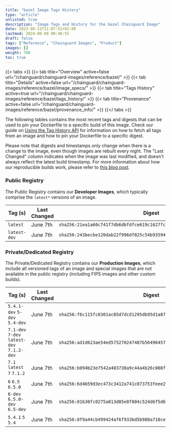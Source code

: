 ```yaml
---
title: "bazel Image Tags History"
type: "article"
unlisted: true
description: "Image Tags and History for the bazel Chainguard Image"
date: 2023-06-22T11:07:52+02:00
lastmod: 2024-06-08 00:48:55
draft: false
tags: ["Reference", "Chainguard Images", "Product"]
images: []
weight: 700
toc: true
---
```


{{< tabs >}}
{{< tab title="Overview" active=false url="/chainguard/chainguard-images/reference/bazel/" >}}
{{< tab title="Details" active=false url="/chainguard/chainguard-images/reference/bazel/image_specs/" >}}
{{< tab title="Tags History" active=true url="/chainguard/chainguard-images/reference/bazel/tags_history/" >}}
{{< tab title="Provenance" active=false url="/chainguard/chainguard-images/reference/bazel/provenance_info/" >}}
{{</ tabs >}}

The following tables contains the most recent tags and digests that can be used to pin your Dockerfile to a specific build of this image. Check our guide on [Using the Tag History API](/chainguard/chainguard-images/using-the-tag-history-api/) for information on how to fetch all tags from an image and how to pin your Dockerfile to a specific digest.

Please note that digests and timestamps only change when there is a change to the image, even though images are rebuilt every night. The "Last Changed" column indicates when the image was last modified, and doesn't always reflect the latest build timestamp. For more information about how our reproducible builds work, please refer to [this blog post](https://www.chainguard.dev/unchained/reproducing-chainguards-reproducible-image-builds).

### Public Registry
The Public Registry contains our **Developer Images**, which typically comprise the `latest*` versions of an image.

| Tag (s)       | Last Changed | Digest                                                                    |
|---------------|--------------|---------------------------------------------------------------------------|
|  `latest`     | June 7th     | `sha256:21ea1a60c741f7db6dbfdfce619c1627fc3a2bb9b259e790bad023aa9a79a785` |
|  `latest-dev` | June 7th     | `sha256:243becbe120dab22f996df025c54b93594d5e513aa9d4a3b3a64fea8cd1eca05` |


### Private/Dedicated Registry
The Private/Dedicated Registry contains our **Production Images**, which include all versioned tags of an image and special images that are not available in the public registry (including FIPS images and other custom builds).

| Tag (s)                                     | Last Changed | Digest                                                                    |
|---------------------------------------------|--------------|---------------------------------------------------------------------------|
|  `5.4.1-dev` `5-dev` `5.4-dev`              | June 7th     | `sha256:f6c115fc0301ac05d7dcd1295db95d1a87a82b17c56559bfe8e25ba3f69afd74` |
|  `7.1-dev` `7-dev` `latest-dev` `7.1.2-dev` | June 7th     | `sha256:ad1d623ae54ed575270247487b56496457b8de3c9f4da9a51f611912b3a60e08` |
|  `7.1` `latest` `7` `7.1.2`                 | June 7th     | `sha256:b094b23e7542a403738a9c44a4b26c008f0e10748e2db0943d8b782e9c769fdd` |
|  `6` `6.5` `6.5.0`                          | June 7th     | `sha256:6d4b59d3ec473c3412a741c073753feee27ba75d161afadd907b5f1697a17409` |
|  `6-dev` `6.5.0-dev` `6.5-dev`              | June 7th     | `sha256:01b30fc0275a813d85e8f804c524d6f5d6320979dfb014d84dbb9e316a39c96a` |
|  `5.4.1` `5` `5.4`                          | June 7th     | `sha256:8f9a44cb499424af6f933bd5b988a710ce019ad2bc9eea0bc90407739a8e4a06` |

